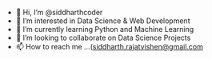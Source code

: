 - 👋 Hi, I’m @siddharthcoder
- 👀 I’m interested in Data Science & Web Development
- 🌱 I’m currently learning Python and Machine Learning
- 💞️ I’m looking to collaborate on Data Science Projects
- 📫 How to reach me ...(siddharth.rajatvishen@gmail.com

<!---
siddharth7866/siddharth7866 is a ✨ special ✨ repository because its `README.md` (this file) appears on your GitHub profile.
You can click the Preview link to take a look at your changes.
--->
